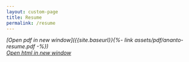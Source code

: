 ```yaml
---
layout: custom-page
title: Resume
permalink: /resume
---
```

*[Open pdf in new window]({{site.baseurl}}{%- link assets/pdf/ananto-resume.pdf -%})*  
*[Open html in new window]({{site.baseurl}}/web-resume)*  


<object data="{{site.baseurl}}{%- link assets/pdf/ananto-resume.pdf -%}" width="100%" height="650" type='application/pdf'/>  